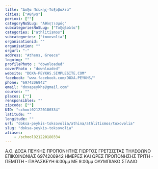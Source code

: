 ```yaml
---
title: "Δοξα Πευκης-Τοξοβολια"
cities: ["Αθήνα"]
perioxi: [""]
categoryNoSLug: "Αθλητισμός"
subcategoriesNoSLug: ["Τοξοβολία"]
categories: ["athlitismos"]
subcategories: ["toxovolia"]
organisationid: ""
organisation: ""
orgurl: "-"
address: "Athens, Greece"
logoimg: ""
profilePhoto : "downloaded"
coverPhoto : "downloaded"
website: "DOXA-PEYKHS.SIMPLESITE.COM"
facebook: "www.facebook.com/DOXA.PEYKHS/"
phone: "6974206942"
email: "doxapeykhs@gmail.com"
courses: ""
places: [""]
rensponsibles: ""
zipcode: [""]
UID: "school021220180334"
latitude: ""
longitude: ""
url: "doksa-peykis-toksovolia/athina/athlitismos/toxovolia"
slug: "doksa-peykis-toksovolia"
aliases:
    - /school021220180334
---
```





Α.Ο. ΔΟΞΑ ΠΕΥΚΗΣ ΠΡΟΠΟΝΗΤΗΣ ΓΙΩΡΓΟΣ ΓΡΕΤΣΙΣΤΑΣ ΤΗΛΕΦΩΝΟ ΕΠΙΚΟΙΝΩΝΙΑΣ 6974206942 ΗΜΕΡΕΣ ΚΑΙ ΩΡΕΣ ΠΡΟΠΟΝΗΣΗΣ ΤΡΙΤΗ - ΠΕΜΠΤΗ - ΠΑΡΑΣΚΕΥΗ 6:00μμ ΜΕ 9:00μμ ΟΛΥΜΠΙΑΚΟ ΣΤΑΔΙΟ